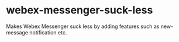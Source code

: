webex-messenger-suck-less
=========================

Makes Webex Messenger suck less by adding features such as new-message notification etc.
